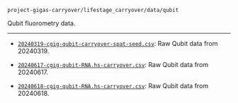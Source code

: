 `project-gigas-carryover/lifestage_carryover/data/qubit`

Qubit fluorometry data.

---

- [`20240319-cgig-qubit-carryover-spat-seed.csv`](20240319-cgig-qubit-carryover-spat-seed.csv): Raw Qubit data from 20240319.

- [`20240617-cgig-qubit-RNA.hs-carryover.csv`](20240617-cgig-qubit-RNA.hs-carryover.csv): Raw Qubit data from 20240617.

- [`20240618-cgig-qubit-RNA.hs-carryover.csv`](20240618-cgig-qubit-RNA.hs-carryover.csv): Raw Qubit data from 20240618.